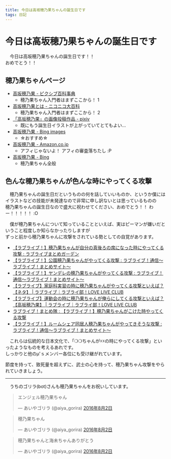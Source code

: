 ```yaml
---
title: 今日は高坂穂乃果ちゃんの誕生日です
tags: 日記
---
```

# 今日は高坂穂乃果ちゃんの誕生日です
　今日は高坂穂乃果ちゃんの誕生日です！！  
おめでとう！！

## 穂乃果ちゃんページ
- [高坂穂乃果 - ピクシブ百科事典](http://dic.pixiv.net/a/%E9%AB%98%E5%9D%82%E7%A9%82%E4%B9%83%E6%9E%9C)
    - 穂乃果ちゃん入門者はまずここから！ 1
- [高坂穂乃果とは - ニコニコ大百科](http://dic.nicovideo.jp/a/%E9%AB%98%E5%9D%82%E7%A9%82%E4%B9%83%E6%9E%9C)
    - 穂乃果ちゃん入門者はまずここから！ 2
- [「高坂穂乃果」の画像投稿作品 - pixiv](http://www.pixiv.net/search.php?word=%E9%AB%98%E5%9D%82%E7%A9%82%E4%B9%83%E6%9E%9C)
    - 既にもう誕生日イラストが上がっていてとてもよい…
- [高坂穂乃果 - Bing images](http://www.bing.com/images/search?q=%e9%ab%98%e5%9d%82%e7%a9%82%e4%b9%83%e6%9e%9c&qpvt=%e9%ab%98%e5%9d%82%e7%a9%82%e4%b9%83%e6%9e%9c&qpvt=%e9%ab%98%e5%9d%82%e7%a9%82%e4%b9%83%e6%9e%9c&qpvt=%e9%ab%98%e5%9d%82%e7%a9%82%e4%b9%83%e6%9e%9c&FORM=IGRE)
    - ☆おすすめ☆
- [高坂穂乃果 - Amazon.co.jp](https://www.amazon.co.jp/%E9%AB%98%E5%9D%82%E7%A9%82%E4%B9%83%E6%9E%9C/s?ie=UTF8&page=1&rh=i%3Aaps%2Ck%3A%E9%AB%98%E5%9D%82%E7%A9%82%E4%B9%83%E6%9E%9C)
    - アフィじゃないよ！ アフィの審査落ちたし :P
- [高坂穂乃果 - Bing](http://www.bing.com/search?q=%E9%AB%98%E5%9D%82%E7%A9%82%E4%B9%83%E6%9E%9C&qs=n&form=QBLH&pq=%E9%AB%98%E5%9D%82%E7%A9%82%E4%B9%83%E6%9E%9C&sc=8-5&sp=-1&sk=&cvid=A9867A0B6F344DDEAE67AD9168591B9B)
    - 穂乃果ちゃん全般


## 色んな穂乃果ちゃんが色んな時にやってくる攻撃
　穂乃果ちゃんの誕生日だというものの何を話していいものか、というか僕にはイラストなどの技能が未発達なので非常に申し訳ないとは思っているものの  
穂乃果ちゃんの誕生日なので盛大に祝わせてください、おめでとう！！ わー！！！！！ :O

　僕が穂乃果ちゃんについて知っていることといえば、実はピーマンが嫌いだということ程度しか知らなかったりしますが  
ずっと前から穂乃果ちゃんに攻撃をされている勢としての自覚があります。

- [【ラブライブ！】穂乃果ちゃんが自分の真後ろの席になった時にやってくる攻撃 : ラブライブまとめガーデン](http://ラブライブまとめ.com/archives/1055903246.html)
- [【ラブライブ！】公園穂乃果ちゃんがやってくる攻撃 : ラブライブ！通信〜ラブライブ！まとめサイト〜](http://lovelivepress.com/blog-entry-8251.html)
- [【ラブライブ！】ヤンデレの穂乃果ちゃんがやってくる攻撃 : ラブライブ！通信〜ラブライブ！まとめサイト〜](http://lovelivepress.com/blog-entry-8969.html)
- [【ラブライブ】家庭科実習の時に穂乃果ちゃんがやってくる攻撃といえば？【ネタ】 | ラブライブ｜ラブライ部！LOVE LIVE CLUB](http://lovelibu.com/%e3%80%90%e3%83%a9%e3%83%96%e3%83%a9%e3%82%a4%e3%83%96%e3%80%91%e5%ae%b6%e5%ba%ad%e7%a7%91%e5%ae%9f%e7%bf%92%e3%81%ae%e6%99%82%e3%81%ab%e7%a9%82%e4%b9%83%e6%9e%9c%e3%81%a1%e3%82%83%e3%82%93%e3%81%8c)
- [【ラブライブ】運動会の時に穂乃果ちゃんが俺らにしてくる攻撃といえば？【高坂穂乃果】 | ラブライブ｜ラブライ部！LOVE LIVE CLUB](http://lovelibu.com/%e3%80%90%e3%83%a9%e3%83%96%e3%83%a9%e3%82%a4%e3%83%96%e3%80%91%e9%81%8b%e5%8b%95%e4%bc%9a%e3%81%ae%e6%99%82%e3%81%ab%e7%a9%82%e4%b9%83%e6%9e%9c%e3%81%a1%e3%82%83%e3%82%93%e3%81%8c%e4%bf%ba%e3%82%89)
- [ラブライブ！まとめ隊 : 【ラブライブ！】穂乃果ちゃんがこけた時やってくる攻撃](http://lovelivematometai.blog.jp/archives/56093570.html)
- [【ラブライブ！】ルームシェア同居人穂乃果ちゃんがやってきそうな攻撃 : ラブライブ！通信〜ラブライブ！まとめサイト〜](http://lovelivepress.com/blog-entry-10220.html)

　これらは伝統的な日本文化で、「❍❍ちゃんが☓☓の時にやってくる攻撃」といったようなものを考えるあれです。  
しっかりと他のμ'ｓメンバー各位にも受け継がれています。

節度を持って、致死量を超えずに、武士の心を持って、穂乃果ちゃん攻撃をやられていきましょう。


- - -

　うちのゴリラ(bot)さんも穂乃果ちゃんをお祝いしています。

<blockquote class="twitter-tweet" data-lang="ja"><p lang="ja" dir="ltr">エンジェル穂乃果ちゃん</p>&mdash; あいやゴリラ (@aiya_gorira) <a href="https://twitter.com/aiya_gorira/status/760500770307387392">2016年8月2日</a></blockquote>
<script async src="//platform.twitter.com/widgets.js" charset="utf-8"></script>

<blockquote class="twitter-tweet" data-lang="ja"><p lang="ja" dir="ltr">穂乃果ちゃん</p>&mdash; あいやゴリラ (@aiya_gorira) <a href="https://twitter.com/aiya_gorira/status/760500989279342593">2016年8月2日</a></blockquote>
<script async src="//platform.twitter.com/widgets.js" charset="utf-8"></script>

<blockquote class="twitter-tweet" data-lang="ja"><p lang="ja" dir="ltr">穂乃果ちゃんと海未ちゃんありがとう</p>&mdash; あいやゴリラ (@aiya_gorira) <a href="https://twitter.com/aiya_gorira/status/760501139422842880">2016年8月2日</a></blockquote>
<script async src="//platform.twitter.com/widgets.js" charset="utf-8"></script>
